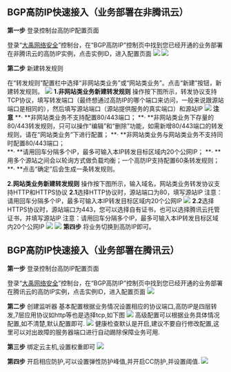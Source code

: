 ## BGP高防IP快速接入（业务部署在非腾讯云）

**第一步** 登录控制台高防IP配置页面

登录“[大禹网络安全](https://console.cloud.tencent.com/dayu/bgpip)”控制台，在“BGP高防IP”控制页中找到您已经开通的业务部署在非腾讯云的高防IP实例，点击实例ID，进入配置页面
![](https://mc.qcloudimg.com/static/img/6085ef927caa91a65c6b1ba4db92fd0d/image.png)
![](https://mc.qcloudimg.com/static/img/d696aa7a51b0ba6da9cfd89c256430dd/image.png)

**第二步** 新建转发规则

在“转发规则”配置栏中选择“非网站类业务”或“网站类业务”。点击“新建”按钮，新建转发规则。
![](https://mc.qcloudimg.com/static/img/f3fab5cfb86255b09630bf34f9d8b95f/image.png)
**1.非网站类业务新建转发规则**
操作按下图所示，转发协议支持TCP协议，填写转发端口（最终想通过高防IP的哪个端口来访问，一般来说跟源站端口是相同的），然后填写源站端口（源站提供服务的真实端口）和源站IP
![](https://mc.qcloudimg.com/static/img/1e44b24c1b8d75bb055b1d99b6788a61/image.png)
**注意**
**· **非网站类业务不支持配置80/443端口；
**· **非网站类业务下存量的80/443转发规则，只可以操作“编辑”和“删除”功能，如需新增80/443端口的转发规则，请在“网站类业务”下进行配置；
**· **非网站类业务与网站类业务不支持同时配置80/443端口；      
**· **请用回车分隔多个IP，最多可输入本IP转发目标区域内20个公网IP；
**· **用多个源站之间会以轮询方式做负载均衡；一个高防IP支持配置60条转发规则；
**· **点击“确定”后会生成一条转发规则。

**2.网站类业务新建转发规则**
操作按下图所示，输入域名，网站类业务转发协议支持HTTP和HTTPS协议
**2.1**选择HTTP协议时，源站端口为80，填写源站IP
注意：请用回车分隔多个IP，最多可输入本IP转发目标区域内20个公网IP
![](https://mc.qcloudimg.com/static/img/d14b767f823892dca93b3d5157efbc0d/image.png)
**2.2**选择HTTPS协议时，源站端口为443，您可以选择自有证书，也可以选择腾讯云托管证书，并填写源站IP
注意：请用回车分隔多个IP，最多可输入本IP转发目标区域内20个公网IP
![](https://mc.qcloudimg.com/static/img/327a57c3e180514bc5e9e8d5f965915c/image.png)
![](https://mc.qcloudimg.com/static/img/2a3f64de5c5270b82d8f17bc04a885ec/image.png)
**第四步** 将业务切换到高防IP即可。

## BGP高防IP快速接入（业务部署在腾讯云）
**第一步** 登录控制台高防IP配置页面

登录“[大禹网络安全](https://console.cloud.tencent.com/dayu/bgpip)”控制台，在“BGP高防IP”控制页中找到您已经开通的业务部署在腾讯云的高防IP实例，点击实例ID，进入配置页面
![](https://mc.qcloudimg.com/static/img/deea9548b99e7fe4a8858bd0b448588f/image.png)

**第二步** 创建监听器
基本配置根据业务情况设置相应的协议端口,高防IP是四层转发,7层应用协议如http等也是选择tcp,如下图
![](https://mc.qcloudimg.com/static/img/88ad4ec2eb7dc508ac6a210e9d6a134e/image.png)
高级配置可以根据业务具体情况配置,如不清楚,默认配置即可.
![](https://mc.qcloudimg.com/static/img/484425c924a20a822596934cd951a802/image.png)
健康检查默认是开启,建议不要自行修改配置,这里可以对出故障的服务器端口进行自动踢除保障业务可用.

**第三步** 绑定云主机,设置权重即可
![](https://mc.qcloudimg.com/static/img/067bf61603249e227021053ef035d06f/image.png)

**第四步** 开启相应防护,可以设置弹性防护峰值,并开启CC防护,并设置阈值.
![](https://mc.qcloudimg.com/static/img/d00135b793b9250dd63e2efc7f2a3be5/image.png)